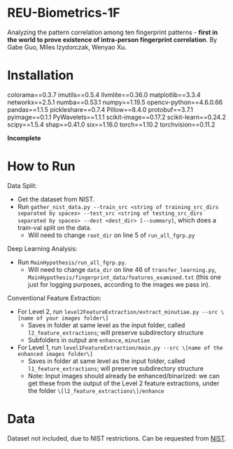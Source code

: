 # REU-Biometrics-1F

Analyzing the pattern correlation among ten fingerprint patterns - **first in the world to prove existence of intra-person fingerprint correlation**. By Gabe Guo, Miles Izydorczak, Wenyao Xu.

# Installation

colorama==0.3.7
imutils==0.5.4
llvmlite==0.36.0
matplotlib==3.3.4
networkx==2.5.1
numba==0.53.1
numpy==1.19.5
opencv-python==4.6.0.66
pandas==1.1.5
pickleshare==0.7.4
Pillow==8.4.0
protobuf==3.7.1
pyimage==0.1.1
PyWavelets==1.1.1
scikit-image==0.17.2
scikit-learn==0.24.2
scipy==1.5.4
shap==0.41.0
six==1.16.0
torch==1.10.2
torchvision==0.11.2

**Incomplete**

# How to Run

Data Split:
- Get the dataset from NIST.
- Run ```gather_nist_data.py --train_src <string of training_src_dirs separated by spaces> --test_src <string of testing_src_dirs separated by spaces> --dest <dest_dir> [--summary]```, which does a train-val split on the data.
  - Will need to change ```root_dir``` on line 5 of ```run_all_fgrp.py```

Deep Learning Analysis:
- Run ```MainHypothesis/run_all_fgrp.py```. 
  - Will need to change ```data_dir``` on line 46 of ```transfer_learning.py```, ```MainHypothesis/fingerprint_data/features_examined.txt``` (this one just for logging purposes, according to the images we pass in).

Conventional Feature Extraction:
- For Level 2, run ```level2FeatureExtraction/extract_minutiae.py --src \[name of your images folder\]```
  - Saves in folder at same level as the input folder, called ```l2_feature_extractions```; will preserve subdirectory structure
  - Subfolders in output are ```enhance```, ```minutiae```
- For Level 1, run ```level1FeatureExtraction/main.py --src \[name of the enhanced images folder\]```
  - Saves in folder at same level as the input folder, called ```l1_feature_extractions```; will preserve subdirectory structure
  - Note: Input images should already be enhanced/binarized: we can get these from the output of the Level 2 feature extractions, under the folder ```\[l2_feature_extractions\]/enhance```

# Data

Dataset not included, due to NIST restrictions. Can be requested from [NIST](https://nigos.nist.gov/datasets/sd302/request). 
